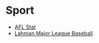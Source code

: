 # Sport

- [AFL Stat](https://dfsaustralia.com/afl-stats-download/)
- [Lahman Major League Baseball](http://www.seanlahman.com/)
